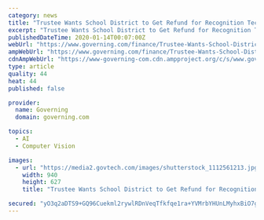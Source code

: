 ```yaml
---
category: news
title: "Trustee Wants School District to Get Refund for Recognition Tech"
excerpt: "Trustee Wants School District to Get Refund for Recognition Tech New York’s Lockport City School District has facial and object recognition that it can no longer use after the state changed the ..."
publishedDateTime: 2020-01-14T00:07:00Z
webUrl: "https://www.governing.com/finance/Trustee-Wants-School-District-to-Get-Refund-for-Recognition-Tech.html"
ampWebUrl: "https://www.governing.com/finance/Trustee-Wants-School-District-to-Get-Refund-for-Recognition-Tech.html?AMP"
cdnAmpWebUrl: "https://www-governing-com.cdn.ampproject.org/c/s/www.governing.com/finance/Trustee-Wants-School-District-to-Get-Refund-for-Recognition-Tech.html?AMP"
type: article
quality: 44
heat: 44
published: false

provider:
  name: Governing
  domain: governing.com

topics:
  - AI
  - Computer Vision

images:
  - url: "https://media2.govtech.com/images/shutterstock_1112561213.jpg"
    width: 940
    height: 627
    title: "Trustee Wants School District to Get Refund for Recognition Tech"

secured: "yO3q2aDTS9+GQ96Cuekml2rywlRDnVeqTfkfqe1ra+YVMrbYHUnLMyhxBiO7gyEaSyc3peoY0oS58VmCt1CT/P6i5KnN/qGfUpmVwgsHSs3OxRdQ3vovDaZE+SvruR1CEM/YZcdBv6a5+jCntPJrj3uXYYl/urpU4jjdqEZcYWTtmf2SsrFflvAwtV0p8XdkRBUXH/HOfgsGiH3fEZtZ0ngpOiwATbuu4uMv4y3L4u9/KBW7WCnNguLZPRi/bdL8QYOVKXgYvl2u8ppiVM/eByoafKmLN+i39qFcXrxFqoQgSrE5c8Tt+ul2tttz87Cx;QqJM/AGPnXS1SjA77ByAFg=="
---
```


